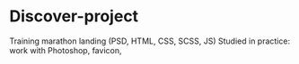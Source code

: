 # Discover-project
Training marathon landing (PSD, HTML, CSS, SCSS, JS)
Studied in practice: work with Photoshop, favicon,
